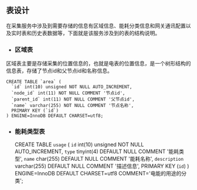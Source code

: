 ## 表设计

在采集服务中涉及到需要存储的信息有区域信息、能耗分类信息和网关通讯配置以及实时表和历史表数据等，下面就是该服务涉及到的表的结构说明。

* ### 区域表

区域表主要是存储采集的位置信息的，也就是电表的位置信息，是一个树形结构的信息表，存储了节点id和父节点id和名称信息。

    CREATE TABLE `area` (
      `id` int(10) unsigned NOT NULL AUTO_INCREMENT,
      `node_id` int(11) NOT NULL COMMENT '节点id',
      `parent_id` int(11) NOT NULL COMMENT '父节点id',
      `name` varchar(255) NOT NULL COMMENT '节点名称',
      PRIMARY KEY (`id`)
    ) ENGINE=InnoDB DEFAULT CHARSET=utf8;

* ### 能耗类型表

    CREATE TABLE `usage` (
      `id` int(10) unsigned NOT NULL AUTO_INCREMENT,
      `type` tinyint(4) DEFAULT NULL COMMENT '能耗类型',
      `name` char(255) DEFAULT NULL COMMENT '能耗名称',
      `description` varchar(255) DEFAULT NULL COMMENT '描述信息',
      PRIMARY KEY (`id`)
    ) ENGINE=InnoDB DEFAULT CHARSET=utf8 COMMENT='电能的用途的分类';



